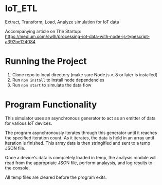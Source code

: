 # IoT_ETL

Extract, Transform, Load, Analyze simulation for IoT data

Accompanying article on The Startup: https://medium.com/swlh/processing-iot-data-with-node-js-typescript-a392be124084

# Running the Project

1. Clone repo to local directory (make sure Node.js v. 8 or later is installed)
2. Run `npm install` to install node dependencies
3. Run `npm start` to simulate the data flow

# Program Functionality

This simulator uses an asynchronous generator to act as an emitter of data for various IoT devices.

The program asynchronously iterates through this generator until it reaches the specified iteration count. As it iterates, the data is held in an array until iteration is finished. This array data is then stringified and sent to a temp JSON file.

Once a device's data is completely loaded in temp, the analysis module will read from the appropriate JSON file, perform analaysis, and log results to the console.

All temp files are cleared before the program exits.
